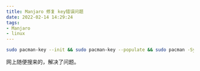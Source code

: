 ```yaml
---
title: Manjaro 修复 key错误问题
date: 2022-02-14 14:29:24
tags:
- Manjaro
- linux
---
```

```bash
sudo pacman-key --init && sudo pacman-key --populate && sudo pacman -Syyu
```
网上随便搜来的，解决了问题。
